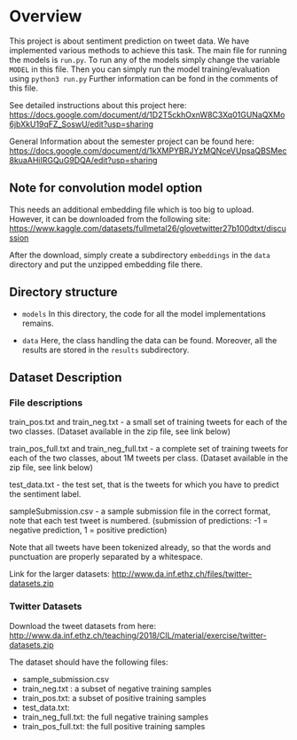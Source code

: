 # Overview

This project is about sentiment prediction on tweet data.
We have implemented various methods to achieve this task.
The main file for running the models is ```run.py```.
To run any of the models simply change the variable ```MODEL``` in this file.
Then you can simply run the model training/evaluation using ```python3 run.py```
Further information can be fond in the comments of this file.

See detailed instructions about this project here: https://docs.google.com/document/d/1D2T5ckhOxnW8C3Xq01GUNaQXMo6jbXkU19qFZ_SoswU/edit?usp=sharing

General Information about the semester project can be found here: https://docs.google.com/document/d/1kXMPYBRJYzMQNceVUpsaQBSMec8kuaAHiIRGQuG9DQA/edit?usp=sharing

## Note for convolution model option

This needs an additional embedding file which is too big to upload.
However, it can be downloaded from the following site:
https://www.kaggle.com/datasets/fullmetal26/glovetwitter27b100dtxt/discussion

After the download, simply create a subdirectory ```embeddings``` in the ```data``` directory
and put the unzipped embedding file there.

## Directory structure

- ``` models ```
  In this directory, the code for all the model implementations remains.

- ``` data ```
  Here, the class handling the data can be found. Moreover, all the results are stored in the ```results``` subdirectory.


## Dataset Description
### File descriptions

train_pos.txt and train_neg.txt - a small set of training tweets for each of the two classes. (Dataset available in the zip file, see link below)

train_pos_full.txt and train_neg_full.txt - a complete set of training tweets for each of the two classes, about 1M tweets per class. (Dataset available in the zip file, see link below)

test_data.txt - the test set, that is the tweets for which you have to predict the sentiment label.

sampleSubmission.csv - a sample submission file in the correct format, note that each test tweet is numbered. (submission of predictions: -1 = negative prediction, 1 = positive prediction)

Note that all tweets have been tokenized already, so that the words and punctuation are properly separated by a whitespace.

Link for the larger datasets:
http://www.da.inf.ethz.ch/files/twitter-datasets.zip

### Twitter  Datasets

Download the tweet datasets from here:
http://www.da.inf.ethz.ch/teaching/2018/CIL/material/exercise/twitter-datasets.zip


The dataset should have the following files:
- sample_submission.csv
- train_neg.txt :  a subset of negative training samples
- train_pos.txt: a subset of positive training samples
- test_data.txt:
- train_neg_full.txt: the full negative training samples
- train_pos_full.txt: the full positive training samples
